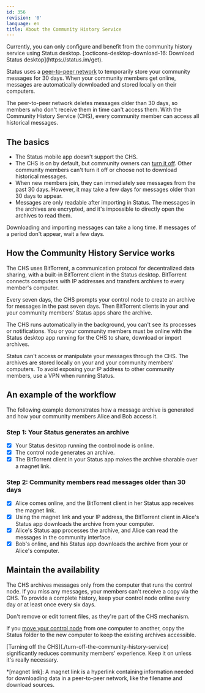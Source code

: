 ```yaml
---
id: 356
revision: '0'
language: en
title: About the Community History Service
---
```


<Admonition type="info">
Currently, you can only configure and benefit from the community history service using Status desktop. [:octicons-desktop-download-16: Download Status desktop](https://status.im/get).
</Admonition>

Status uses a [peer-to-peer network](../messaging-and-web3-browser/about-status-messages#peer-to-peer-messaging) to temporarily store your community messages for 30 days. When your community members get online, messages are automatically downloaded and stored locally on their computers.

The peer-to-peer network deletes messages older than 30 days, so members who don't receive them in time can't access them. With the Community History Service (CHS), every community member can access all historical messages.

## The basics

- The Status mobile app doesn't support the CHS.
- The CHS is on by default, but community owners can [turn it off](./turn-off-the-community-history-service). Other community members can't turn it off or choose not to download historical messages.
- When new members join, they can immediately see messages from the past 30 days. However, it may take a few days for messages older than 30 days to appear.
- Messages are only readable after importing in Status. The messages in the archives are encrypted, and it's impossible to directly open the archives to read them.

<Admonition type="info">
Downloading and importing messages can take a long time. If messages of a period don't appear, wait a few days.
</Admonition>

## How the Community History Service works

The CHS uses BitTorrent, a communication protocol for decentralized data sharing, with a built-in BitTorrent client in the Status desktop. BitTorrent connects computers with IP addresses and transfers archives to every member's computer.

Every seven days, the CHS prompts your control node to create an archive for messages in the past seven days. Then BitTorrent clients in your and your community members' Status apps share the archive.

The CHS runs automatically in the background, you can't see its processes or notifications. You or your community members must be online with the Status desktop app running for the CHS to share, download or import archives.

<Admonition type="info">
Status can't access or manipulate your messages through the CHS. The archives are stored locally on your and your community members' computers.
</Admonition>

<Admonition type="tip">
To avoid exposing your IP address to other community members, use a VPN when running Status.
</Admonition>

## An example of the workflow

The following example demonstrates how a message archive is generated and how your community members Alice and Bob access it.

### Step 1: Your Status generates an archive

- [x] Your Status desktop running the control node is online.
- [x] The control node generates an archive.
- [x] The BitTorrent client in your Status app makes the archive sharable over a magnet link.

### Step 2: Community members read messages older than 30 days

- [x] Alice comes online, and the BitTorrent client in her Status app receives the magnet link.
- [x] Using the magnet link and your IP address, the BitTorrent client in Alice's Status app downloads the archive from your computer.
- [x] Alice's Status app processes the archive, and Alice can read the messages in the community interface.
- [x] Bob's online, and his Status app downloads the archive from your or Alice's computer.

## Maintain the availability

The CHS archives messages only from the computer that runs the control node. If you miss any messages, your members can't receive a copy via the CHS. To provide a complete history, keep your control node online every day or at least once every six days.

Don't remove or edit torrent files, as they're part of the CHS mechanism.

If you [move your control node](./restore-your-status-community) from one computer to another, copy the Status folder to the new computer to keep the existing archives accessible.

<Admonition type="tip">
[Turning off the CHS](./turn-off-the-community-history-service) significantly reduces community members' experience. Keep it on unless it's really necessary.
</Admonition>

\*[magnet link]: A magnet link is a hyperlink containing information needed for downloading data in a peer-to-peer network, like the filename and download sources.
